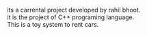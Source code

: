 its a carrental project developed by rahil bhoot.
<br>
it is the project of C++ programing language.
<br>
This is a toy system to rent cars.